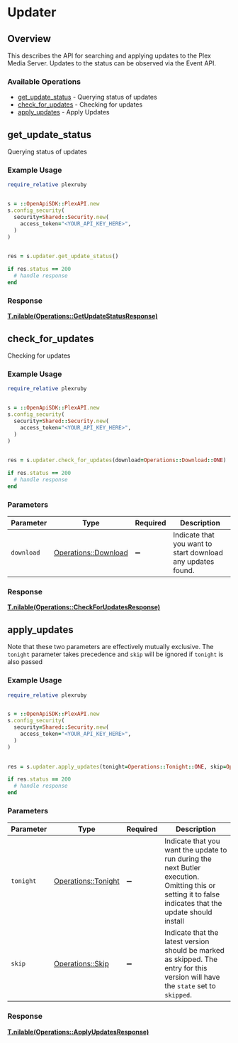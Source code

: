 # Updater


## Overview

This describes the API for searching and applying updates to the Plex Media Server.
Updates to the status can be observed via the Event API.


### Available Operations

* [get_update_status](#get_update_status) - Querying status of updates
* [check_for_updates](#check_for_updates) - Checking for updates
* [apply_updates](#apply_updates) - Apply Updates

## get_update_status

Querying status of updates

### Example Usage

```ruby
require_relative plexruby


s = ::OpenApiSDK::PlexAPI.new
s.config_security(
  security=Shared::Security.new(
    access_token="<YOUR_API_KEY_HERE>",
  )
)

    
res = s.updater.get_update_status()

if res.status == 200
  # handle response
end

```


### Response

**[T.nilable(Operations::GetUpdateStatusResponse)](../../models/operations/getupdatestatusresponse.md)**


## check_for_updates

Checking for updates

### Example Usage

```ruby
require_relative plexruby


s = ::OpenApiSDK::PlexAPI.new
s.config_security(
  security=Shared::Security.new(
    access_token="<YOUR_API_KEY_HERE>",
  )
)

    
res = s.updater.check_for_updates(download=Operations::Download::ONE)

if res.status == 200
  # handle response
end

```

### Parameters

| Parameter                                                   | Type                                                        | Required                                                    | Description                                                 |
| ----------------------------------------------------------- | ----------------------------------------------------------- | ----------------------------------------------------------- | ----------------------------------------------------------- |
| `download`                                                  | [Operations::Download](../../models/operations/download.md) | :heavy_minus_sign:                                          | Indicate that you want to start download any updates found. |


### Response

**[T.nilable(Operations::CheckForUpdatesResponse)](../../models/operations/checkforupdatesresponse.md)**


## apply_updates

Note that these two parameters are effectively mutually exclusive. The `tonight` parameter takes precedence and `skip` will be ignored if `tonight` is also passed


### Example Usage

```ruby
require_relative plexruby


s = ::OpenApiSDK::PlexAPI.new
s.config_security(
  security=Shared::Security.new(
    access_token="<YOUR_API_KEY_HERE>",
  )
)

    
res = s.updater.apply_updates(tonight=Operations::Tonight::ONE, skip=Operations::Skip::ZERO)

if res.status == 200
  # handle response
end

```

### Parameters

| Parameter                                                                                                                                                | Type                                                                                                                                                     | Required                                                                                                                                                 | Description                                                                                                                                              |
| -------------------------------------------------------------------------------------------------------------------------------------------------------- | -------------------------------------------------------------------------------------------------------------------------------------------------------- | -------------------------------------------------------------------------------------------------------------------------------------------------------- | -------------------------------------------------------------------------------------------------------------------------------------------------------- |
| `tonight`                                                                                                                                                | [Operations::Tonight](../../models/operations/tonight.md)                                                                                                | :heavy_minus_sign:                                                                                                                                       | Indicate that you want the update to run during the next Butler execution. Omitting this or setting it to false indicates that the update should install |
| `skip`                                                                                                                                                   | [Operations::Skip](../../models/operations/skip.md)                                                                                                      | :heavy_minus_sign:                                                                                                                                       | Indicate that the latest version should be marked as skipped. The <Release> entry for this version will have the `state` set to `skipped`.               |


### Response

**[T.nilable(Operations::ApplyUpdatesResponse)](../../models/operations/applyupdatesresponse.md)**

